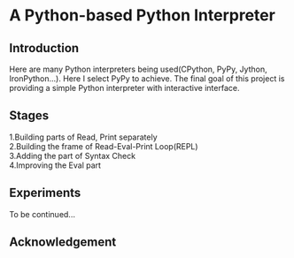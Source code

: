 # A Python-based Python Interpreter

## Introduction

Here are many Python interpreters being used(CPython, PyPy, Jython, IronPython...). Here I select 
PyPy to achieve. The final goal of this project is providing a simple Python interpreter with interactive interface.

## Stages

1.Building parts of Read, Print separately  
2.Building the frame of Read-Eval-Print Loop(REPL)  
3.Adding the part of Syntax Check  
4.Improving the Eval part

## Experiments

To be continued...

## Acknowledgement

